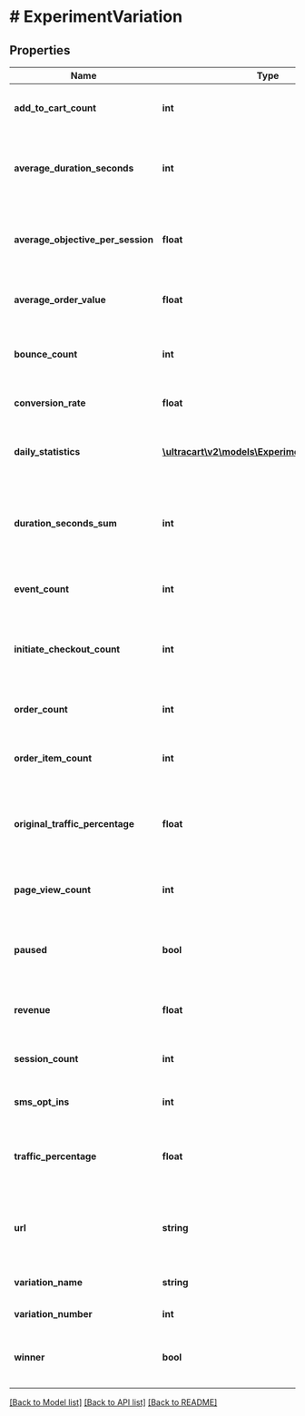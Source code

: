 # # ExperimentVariation

## Properties

Name | Type | Description | Notes
------------ | ------------- | ------------- | -------------
**add_to_cart_count** | **int** | Total add to cart count for this variation | [optional]
**average_duration_seconds** | **int** | Average duration seconds per session for this variation | [optional]
**average_objective_per_session** | **float** | Average objective value per session for this variation | [optional]
**average_order_value** | **float** | Average order value for this variation | [optional]
**bounce_count** | **int** | Total bounce count for this variation | [optional]
**conversion_rate** | **float** | Conversion rate for this variation | [optional]
**daily_statistics** | [**\ultracart\v2\models\ExperimentVariationStat[]**](ExperimentVariationStat.md) | Array of daily statistics for this variation | [optional]
**duration_seconds_sum** | **int** | Total number of seconds spent on the site for this variation | [optional]
**event_count** | **int** | Total event ocunt for this variation | [optional]
**initiate_checkout_count** | **int** | Total initiate checkout count for this variation | [optional]
**order_count** | **int** | Total order count for this variation | [optional]
**order_item_count** | **int** | Total order item count for this variation | [optional]
**original_traffic_percentage** | **float** | Percentage of the traffic the variation originally started out with | [optional]
**page_view_count** | **int** | Total page view count for this variation | [optional]
**paused** | **bool** | True if traffic should be paused to this variation | [optional]
**revenue** | **float** | Total revenue for this variation | [optional]
**session_count** | **int** | Total sessions for this variation | [optional]
**sms_opt_ins** | **int** | SMS Opt Ins for this variation | [optional]
**traffic_percentage** | **float** | Percentage of the traffic this variation is currently receiving | [optional]
**url** | **string** | Url of the variation if this experiment is a url experiment. | [optional]
**variation_name** | **string** | Name of the variation | [optional]
**variation_number** | **int** | Variation number | [optional]
**winner** | **bool** | True if this variation has been declared the winner | [optional]

[[Back to Model list]](../../README.md#models) [[Back to API list]](../../README.md#endpoints) [[Back to README]](../../README.md)

